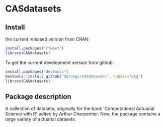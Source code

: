 <!-- README.md is generated from README.Rmd. Please edit that file -->
CASdatasets
======

Install
-------

 the current released version from CRAN:

``` r
install.packages("rtweet")
library(CASdatasets)
```

To get the current development version from github:

``` r
install.packages("devtools")
devtools::install_github("dutangc/CASdatasets", subdir="pkg")
library(CASdatasets)
```




Package description
-------------------

A collection of datasets, originally for the book 'Computational Actuarial Science with R' 
edited by Arthur Charpentier. Now, the package contains a large variety of actuarial datasets.

